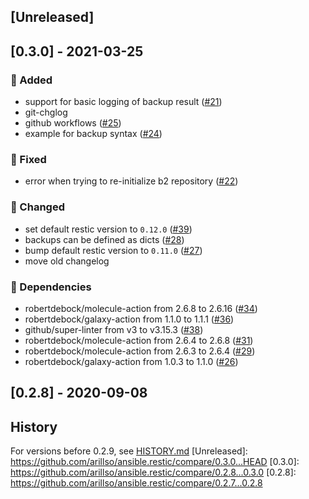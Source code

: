 <a name="unreleased"></a>
## [Unreleased]


<a name="0.3.0"></a>
## [0.3.0] - 2021-03-25
### 🍰 Added
- support for basic logging of backup result ([#21](https://github.com/arillso/ansible.restic/issues/21))
- git-chglog
- github workflows ([#25](https://github.com/arillso/ansible.restic/issues/25))
- example for backup syntax ([#24](https://github.com/arillso/ansible.restic/issues/24))

### 🐞 Fixed
- error when trying to re-initialize b2 repository ([#22](https://github.com/arillso/ansible.restic/issues/22))

### 🔧 Changed
- set default restic version to `0.12.0` ([#39](https://github.com/arillso/ansible.restic/issues/39))
- backups can be defined as dicts ([#28](https://github.com/arillso/ansible.restic/issues/28))
- bump default restic version to `0.11.0` ([#27](https://github.com/arillso/ansible.restic/issues/27))
- move old changelog

### 🧬 Dependencies
- robertdebock/molecule-action from 2.6.8 to 2.6.16 ([#34](https://github.com/arillso/ansible.restic/issues/34))
- robertdebock/galaxy-action from 1.1.0 to 1.1.1 ([#36](https://github.com/arillso/ansible.restic/issues/36))
- github/super-linter from v3 to v3.15.3 ([#38](https://github.com/arillso/ansible.restic/issues/38))
- robertdebock/molecule-action from 2.6.4 to 2.6.8 ([#31](https://github.com/arillso/ansible.restic/issues/31))
- robertdebock/molecule-action from 2.6.3 to 2.6.4 ([#29](https://github.com/arillso/ansible.restic/issues/29))
- robertdebock/galaxy-action from 1.0.3 to 1.1.0 ([#26](https://github.com/arillso/ansible.restic/issues/26))


<a name="0.2.8"></a>
## [0.2.8] - 2020-09-08
## History
For versions before 0.2.9, see [HISTORY.md](HISTORY.md)
[Unreleased]: https://github.com/arillso/ansible.restic/compare/0.3.0...HEAD
[0.3.0]: https://github.com/arillso/ansible.restic/compare/0.2.8...0.3.0
[0.2.8]: https://github.com/arillso/ansible.restic/compare/0.2.7...0.2.8
